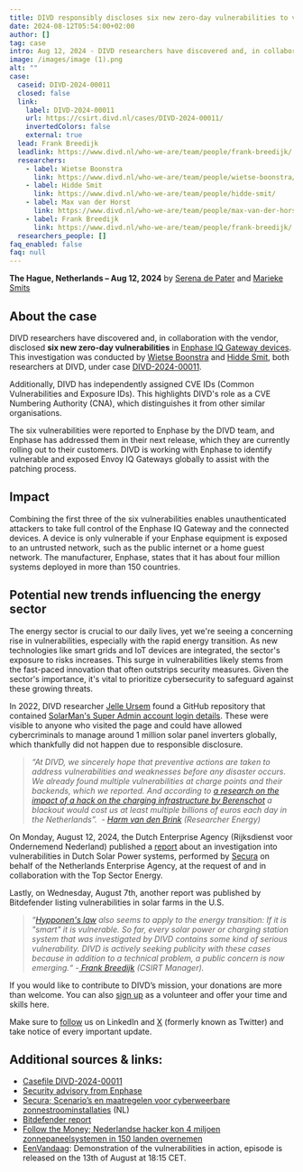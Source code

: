 ```yaml
---
title: DIVD responsibly discloses six new zero-day vulnerabilities to vendor
date: 2024-08-12T05:54:00+02:00
author: []
tag: case
intro: Aug 12, 2024 - DIVD researchers have discovered and, in collaboration with the vendor, disclosed six new zero-day vulnerabilities in Enphase IQ Gateway devices.
image: /images/image (1).png
alt: ""
case:
  caseid: DIVD-2024-00011
  closed: false
  link:
    label: DIVD-2024-00011
    url: https://csirt.divd.nl/cases/DIVD-2024-00011/
    invertedColors: false
    external: true
  lead: Frank Breedijk
  leadlink: https://www.divd.nl/who-we-are/team/people/frank-breedijk/
  researchers:
    - label: Wietse Boonstra
      link: https://www.divd.nl/who-we-are/team/people/wietse-boonstra/
    - label: Hidde Smit
      link: https://www.divd.nl/who-we-are/team/people/hidde-smit/
    - label: Max van der Horst
      link: https://www.divd.nl/who-we-are/team/people/max-van-der-horst/
    - label: Frank Breedijk
      link: https://www.divd.nl/who-we-are/team/people/frank-breedijk/
  researchers_people: []
faq_enabled: false
faq: null
---
```

**The Hague, Netherlands – Aug 12, 2024**
by [Serena de Pater](https://www.divd.nl/who-we-are/team/people/serena-de-pater/) and [Marieke Smits](https://www.divd.nl/who-we-are/team/people/marieke-smits/)

## About the case

DIVD researchers have discovered and, in collaboration with the vendor, disclosed **six new zero-day vulnerabilities** in [Enphase IQ Gateway devices](https://enphase.com/cybersecurity/advisories/ensa-2024-6?_gl=1_ut63dx__up_MQ..__ga_MTU3MzcwMTgxMC4xNzIzMzY5ODY2__ga_0L7F5QSJ7V*MTcyMzM2OTg2NS4xLjAuMTcyMzM2OTg2NS4wLjAuMA..). This investigation was conducted by [Wietse Boonstra](https://www.divd.nl/who-we-are/team/people/wietse-boonstra/) and [Hidde Smit](https://www.divd.nl/who-we-are/team/people/hidde-smit/), both researchers at DIVD, under case [DIVD-2024-00011](https://csirt.divd.nl/DIVD-2024-00011).

Additionally, DIVD has independently assigned CVE IDs (Common Vulnerabilities and Exposure IDs). This highlights DIVD's role as a CVE Numbering Authority (CNA), which distinguishes it from other similar organisations.

The six vulnerabilities were reported to Enphase by the DIVD team, and Enphase has addressed them in their next release, which they are currently rolling out to their customers. DIVD is working with Enphase to identify vulnerable and exposed Envoy IQ Gateways globally to assist with the patching process.

## Impact 

Combining the first three of the six vulnerabilities enables unauthenticated attackers to take full control of the Enphase IQ Gateway and the connected devices. A device is only vulnerable if your Enphase equipment is exposed to an untrusted network, such as the public internet or a home guest network. The manufacturer, Enphase, states that it has about four million systems deployed in more than 150 countries.

## Potential new trends influencing the energy sector

The energy sector is crucial to our daily lives, yet we're seeing a concerning rise in vulnerabilities, especially with the rapid energy transition. As new technologies like smart grids and IoT devices are integrated, the sector's exposure to risks increases. This surge in vulnerabilities likely stems from the fast-paced innovation that often outstrips security measures. Given the sector's importance, it's vital to prioritize cybersecurity to safeguard against these growing threats.

In 2022, DIVD researcher [Jelle Ursem](https://www.divd.nl/who-we-are/team/people/jelle-ursem/) found a GitHub repository that contained [SolarMan's Super Admin account login details](https://csirt.divd.nl/cases/DIVD-2022-00009/). These were visible to anyone who visited the page and could have allowed cybercriminals to manage around 1 million solar panel inverters globally, which thankfully did not happen due to responsible disclosure.

> _“At DIVD, we sincerely hope that preventive actions are taken to address vulnerabilities and weaknesses before any disaster occurs. We already found multiple vulnerabilities at charge points and their backends, which we reported. And according to [a research on the impact of a hack on the charging infrastructure by Berenschot](https://www.agendalaadinfrastructuur.nl/ondersteuning+gemeenten/documenten+en+links/documenten+in+bibliotheek/handlerdownloadfiles.ashx?idnv=2135552) a blackout would cost us at least multiple billions of euros each day in the Netherlands”.  - [Harm van den Brink](https://www.divd.nl/who-we-are/team/people/harm-van-den-brink/) (Researcher Energy)_

On Monday, August 12, 2024, the Dutch Enterprise Agency (Rijksdienst voor Ondernemend Nederland) published a [report](https://topsectorenergie.nl/kennisbank/maatregelen-cyberveiligheid-zonpv/) about an investigation into vulnerabilities in Dutch Solar Power systems, performed by [Secura](https://www.secura.com/) on behalf of the Netherlands Enterprise Agency, at the request of and in collaboration with the Top Sector Energy.

Lastly, on Wednesday, August 7th, another report was published by Bitdefender listing vulnerabilities in solar farms in the U.S.

> _“[Hypponen's law](https://blog.f-secure.com/nl/de-wet-van-hypponen-als-het-smart-het-kwetsbaar/) also seems to apply to the energy transition: If it is "smart" it is vulnerable. So far, every solar power or charging station system that was investigated by DIVD contains some kind of serious vulnerability. DIVD is actively seeking publicity with these cases because in addition to a technical problem, a public concern is now emerging.“_ _-[ Frank Breedijk](https://www.divd.nl/who-we-are/team/people/frank-breedijk/) (CSIRT Manager)._

If you would like to contribute to DIVD’s mission, your donations are more than welcome. You can also [sign up](https://www.divd.nl/contribute/volunteers/) as a volunteer and offer your time and skills here.

Make sure to [follow](https://www.linkedin.com/company/divd-nl/?) us on LinkedIn and [X](https://x.com/DIVDnl) (formerly known as Twitter) and take notice of every important update.

## **Additional sources & links:**

- [Casefile DIVD-2024-00011](https://csirt.divd.nl/DIVD-2024-00011)
- [Security advisory from Enphase](https://enphase.com/cybersecurity/advisories/ensa-2024-6?_gl=1_ut63dx__up_MQ..__ga_MTU3MzcwMTgxMC4xNzIzMzY5ODY2__ga_0L7F5QSJ7V*MTcyMzM2OTg2NS4xLjAuMTcyMzM2OTg2NS4wLjAuMA..)
- [Secura; Scenario’s en maatregelen voor cyberweerbare zonnestroominstallaties](https://topsectorenergie.nl/nl/kennisbank/maatregelen-cyberveiligheid-zonpv/)
  (NL)
- [Bitdefender report](https://www.bitdefender.com/blog/labs/60-hurts-per-second-how-we-got-access-to-enough-solar-power-to-run-the-united-states/)
- [Follow the Money](https://www.ftm.nl/artikelen/hacker-kan-stekker-uit-zonnepanelen-trekken-en-stroomnet-platleggen);[ Nederlandse hacker kon 4 miljoen zonnepaneelsystemen in 150 landen overnemen](https://www.ftm.nl/artikelen/hacker-kan-stekker-uit-zonnepanelen-trekken-en-stroomnet-platleggen)
- [EenVandaag](https://eenvandaag.avrotros.nl/): Demonstration of the vulnerabilities in action, episode is released on the 13th of August at 18:15 CET.
